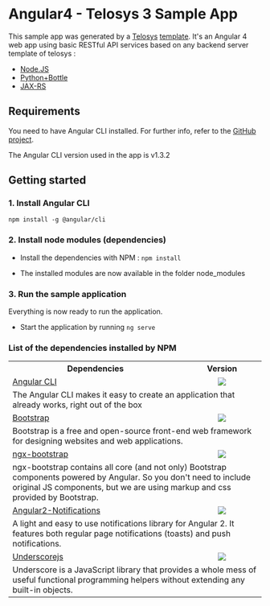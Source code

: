 # Angular4 - Telosys 3 Sample App

This sample app was generated by a [Telosys](http://www.telosys.org/) [template](https://github.com/imadhy/angular4-rest-telosys-template). It's an Angular 4 web app using basic RESTful API services based on any backend server template of telosys :
* [Node.JS](https://github.com/telosys-templates-v3/javascript-web-rest-nodejs-express)
* [Python+Bottle](https://github.com/telosys-templates-v3/python-web-rest-bottle)
* [JAX-RS](https://github.com/telosys-templates-v3/java-web-rest-jaxrs1-T300)

## Requirements

You need to have Angular CLI installed. For further info, refer to the [GitHub project](https://github.com/angular/angular-cli).

The Angular CLI version used in the app is v1.3.2

## Getting started

### 1. Install Angular CLI

`npm install -g @angular/cli`

### 2. Install node modules (dependencies)

* Install the dependencies with NPM : `npm install`

* The installed modules are now available in the folder node_modules

### 3. Run the sample application
Everything is now ready to run the application.

* Start the application by running `ng serve`

### List of the dependencies installed by NPM

 
 <table>
  <tbody>
    <tr>
      <th align="center">Dependencies</th>
      <th align="center">Version</th>
    </tr>
    <tr>
      <td>
      <a href="https://github.com/angular/angular-cli">Angular CLI</a>
      </td>
      <td align="center">
        <img src="https://img.shields.io/badge/version-1.3.2-brightgreen.svg" />
      </td>
    </tr>
    <tr>
    	<td colspan="2">
        	The Angular CLI makes it easy to create an application that already works, right out of the box
        </td>
    </tr>
    <tr>
      <td>
      <a href="https://getbootstrap.com/">Bootstrap</a>
      </td>
      <td align="center">
        <img src="https://img.shields.io/badge/version-3.3.7-brightgreen.svg" />
      </td>
    </tr>
    <tr>
    	<td colspan="2">
        	Bootstrap is a free and open-source front-end web framework for designing websites and web applications.
        </td>
    </tr>
    <tr>
      <td>
      <a href="https://getbootstrap.com/">ngx-bootstrap</a>
      </td>
      <td align="center">
        <img src="https://img.shields.io/badge/version-1.9.3-brightgreen.svg" />
      </td>
    </tr>
    <tr>
    	<td colspan="2">
        	ngx-bootstrap contains all core (and not only) Bootstrap components powered by Angular. So you don't need to include original JS components, but we are using markup and css provided by Bootstrap.
        </td>
    </tr>
    <tr>
      <td>
      <a href="https://github.com/flauc/angular2-notifications">Angular2-Notifications</a>
      </td>
      <td align="center">
        <img src="https://img.shields.io/badge/version-0.7.3-brightgreen.svg" />
      </td>
    </tr>
    <tr>
    	<td colspan="2">
        	A light and easy to use notifications library for Angular 2. It features both regular page notifications (toasts) and push notifications.
        </td>
    </tr>
    <tr>
      <td>
      <a href="http://http//underscorejs.org/">Underscorejs</a>
      </td>
      <td align="center">
        <img src="https://img.shields.io/badge/version-1.8.3-brightgreen.svg" />
      </td>
    </tr>
    <tr>
    	<td colspan="2">
        	Underscore is a JavaScript library that provides a whole mess of useful functional programming helpers without extending any built-in objects.
        </td>
    </tr>
  </tbody>
</table>
